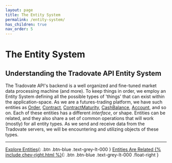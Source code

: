 ```yaml
---
layout: page
title: The Entity System
permalink: /entity-system/
has_children: true
nav_order: 5
---
```


# The Entity System
## Understanding the Tradovate API Entity System
The Tradovate API's backend is a well organized and fine-tuned market data processing machine (and more). To keep things in order, we employ an Entity System defining all the possible types of 'things' that can exist within the application-space. As we are a futures-trading platform, we have such entities as [Order]({{site.baseurl}}/entity-system/index/Order), [Contract]({{site.baseurl}}/entity-system/index/Contract), [ContractMaturity]({{site.baseurl}}/entity-system/index/ContractMaturity), [CashBalance]({{site.baseurl}}/entity-system/index/CashBalance), [Account]({{site.baseurl}}/entity-system/index/Account), and so on. Each of these entities has a different *interface*, or shape. Entities can be related, and they also share a set of common operations that will work (mostly) for all entity types. As we send and receive data from the Tradovate servers, we will be encountering and utilizing objects of these types.

---

[Explore Entities]({{site.baseurl}}/entity-system/index){: .btn .btn-blue .text-grey-lt-000 }
[Entities Are Related {% include chev-right.html %}]({{site.baseurl}}/entity-system/entities-are-related){: .btn .btn-blue .text-grey-lt-000 .float-right }
